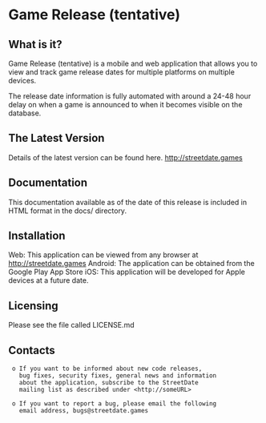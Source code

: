 # Game Release (tentative)

What is it?
-----------

Game Release (tentative) is a mobile and web application
that allows you to view and track game release dates for
multiple platforms on multiple devices. 

The release date information is fully automated with around
a 24-48 hour delay on when a game is announced to when it
becomes visible on the database.

The Latest Version
------------------

Details of the latest version can be found here. 
http://streetdate.games

Documentation
-------------

This documentation available as of the date of this release
is included in HTML format in the docs/ directory.

Installation
------------

Web: This application can be viewed from any browser at http://streetdate.games
Android: The application can be obtained from the Google Play App Store
iOS: This application will be developed for Apple devices at a future date.

Licensing
---------

Please see the file called LICENSE.md

Contacts
--------
     o If you want to be informed about new code releases,
	   bug fixes, security fixes, general news and information
	   about the application, subscribe to the StreetDate
	   mailing list as described under <http://someURL>
	   
	 o If you want to report a bug, please email the following
	   email address, bugs@streetdate.games
